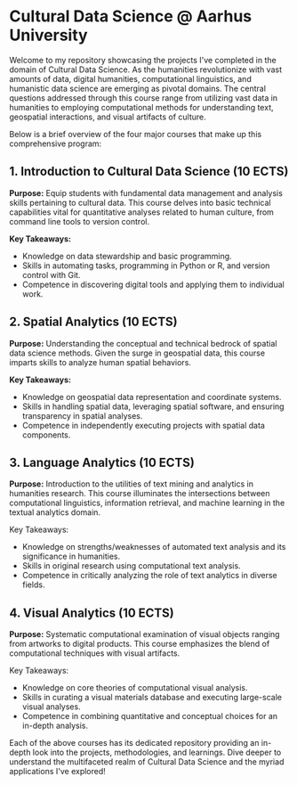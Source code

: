 # Cultural Data Science @ Aarhus University

Welcome to my repository showcasing the projects I've completed in the domain of Cultural Data Science. As the humanities revolutionize with vast amounts of data, digital humanities, computational linguistics, and humanistic data science are emerging as pivotal domains. The central questions addressed through this course range from utilizing vast data in humanities to employing computational methods for understanding text, geospatial interactions, and visual artifacts of culture.

Below is a brief overview of the four major courses that make up this comprehensive program:

## 1. Introduction to Cultural Data Science (10 ECTS)

**Purpose:** Equip students with fundamental data management and analysis skills pertaining to cultural data. This course delves into basic technical capabilities vital for quantitative analyses related to human culture, from command line tools to version control.

**Key Takeaways:**
-  Knowledge on data stewardship and basic programming.
-   Skills in automating tasks, programming in Python or R, and version control with Git.
-   Competence in discovering digital tools and applying them to individual work.


## 2. Spatial Analytics (10 ECTS)

**Purpose:** Understanding the conceptual and technical bedrock of spatial data science methods. Given the surge in geospatial data, this course imparts skills to analyze human spatial behaviors.

**Key Takeaways:**
-  Knowledge on geospatial data representation and coordinate systems.
-  Skills in handling spatial data, leveraging spatial software, and ensuring transparency in spatial analyses.
-  Competence in independently executing projects with spatial data components.

## 3. Language Analytics (10 ECTS)

**Purpose:** Introduction to the utilities of text mining and analytics in humanities research. This course illuminates the intersections between computational linguistics, information retrieval, and machine learning in the textual analytics domain.

Key Takeaways:
-  Knowledge on strengths/weaknesses of automated text analysis and its significance in humanities.
-  Skills in original research using computational text analysis.
-  Competence in critically analyzing the role of text analytics in diverse fields.


## 4. Visual Analytics (10 ECTS)

**Purpose:** Systematic computational examination of visual objects ranging from artworks to digital products. This course emphasizes the blend of computational techniques with visual artifacts.

Key Takeaways:
-  Knowledge on core theories of computational visual analysis.
-  Skills in curating a visual materials database and executing large-scale visual analyses.
-  Competence in combining quantitative and conceptual choices for an in-depth analysis.

Each of the above courses has its dedicated repository providing an in-depth look into the projects, methodologies, and learnings. Dive deeper to understand the multifaceted realm of Cultural Data Science and the myriad applications I've explored!
